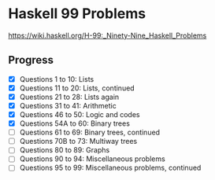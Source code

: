 # Haskell 99 Problems

<https://wiki.haskell.org/H-99:_Ninety-Nine_Haskell_Problems>

## Progress
- [x] Questions 1 to 10: Lists
- [x] Questions 11 to 20: Lists, continued
- [x] Questions 21 to 28: Lists again
- [x] Questions 31 to 41: Arithmetic
- [x] Questions 46 to 50: Logic and codes
- [x] Questions 54A to 60: Binary trees
- [ ] Questions 61 to 69: Binary trees, continued
- [ ] Questions 70B to 73: Multiway trees
- [ ] Questions 80 to 89: Graphs
- [ ] Questions 90 to 94: Miscellaneous problems
- [ ] Questions 95 to 99: Miscellaneous problems, continued
